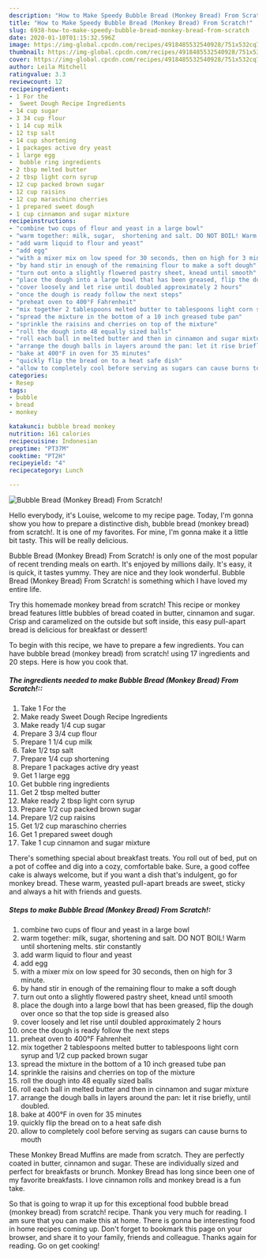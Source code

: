 ```yaml
---
description: "How to Make Speedy Bubble Bread (Monkey Bread) From Scratch!"
title: "How to Make Speedy Bubble Bread (Monkey Bread) From Scratch!"
slug: 6938-how-to-make-speedy-bubble-bread-monkey-bread-from-scratch
date: 2020-01-10T01:15:32.596Z
image: https://img-global.cpcdn.com/recipes/4918485532540928/751x532cq70/bubble-bread-monkey-bread-from-scratch-recipe-main-photo.jpg
thumbnail: https://img-global.cpcdn.com/recipes/4918485532540928/751x532cq70/bubble-bread-monkey-bread-from-scratch-recipe-main-photo.jpg
cover: https://img-global.cpcdn.com/recipes/4918485532540928/751x532cq70/bubble-bread-monkey-bread-from-scratch-recipe-main-photo.jpg
author: Leila Mitchell
ratingvalue: 3.3
reviewcount: 12
recipeingredient:
- 1 For the
-  Sweet Dough Recipe Ingredients
- 14 cup sugar
- 3 34 cup flour
- 1 14 cup milk
- 12 tsp salt
- 14 cup shortening
- 1 packages active dry yeast
- 1 large egg
-  bubble ring ingredients
- 2 tbsp melted butter
- 2 tbsp light corn syrup
- 12 cup packed brown sugar
- 12 cup raisins
- 12 cup maraschino cherries
- 1 prepared sweet dough
- 1 cup cinnamon and sugar mixture
recipeinstructions:
- "combine two cups of flour and yeast in a large bowl"
- "warm together: milk, sugar,  shortening and salt. DO NOT BOIL! Warm until shortening melts. stir constantly"
- "add warm liquid to flour and yeast"
- "add egg"
- "with a mixer mix on low speed for 30 seconds, then on high for 3 minute."
- "by hand stir in enough of the remaining flour to make a soft dough"
- "turn out onto a slightly flowered pastry sheet, knead until smooth"
- "place the dough into a large bowl that has been greased, flip the dough over once so that the top side is greased also"
- "cover loosely and let rise until doubled approximately 2 hours"
- "once the dough is ready follow the next steps"
- "preheat oven to 400°F Fahrenheit"
- "mix together 2 tablespoons melted butter to tablespoons light corn syrup and 1/2 cup packed brown sugar"
- "spread the mixture in the bottom of a 10 inch greased tube pan"
- "sprinkle the raisins and cherries on top of the mixture"
- "roll the dough into 48 equally sized balls"
- "roll each ball in melted butter and then in cinnamon and sugar mixture"
- "arrange the dough balls in layers around the pan: let it rise briefly, until doubled."
- "bake at 400°F in oven for 35 minutes"
- "quickly flip the bread on to a heat safe dish"
- "allow to completely cool before serving as sugars can cause burns to mouth"
categories:
- Resep
tags:
- bubble
- bread
- monkey

katakunci: bubble bread monkey
nutrition: 161 calories
recipecuisine: Indonesian
preptime: "PT37M"
cooktime: "PT2H"
recipeyield: "4"
recipecategory: Lunch

---
```



![Bubble Bread (Monkey Bread) From Scratch!](https://img-global.cpcdn.com/recipes/4918485532540928/751x532cq70/bubble-bread-monkey-bread-from-scratch-recipe-main-photo.jpg)

Hello everybody, it's Louise, welcome to my recipe page. Today, I'm gonna show you how to prepare a distinctive dish, bubble bread (monkey bread) from scratch!. It is one of my favorites. For mine, I'm gonna make it a little bit tasty. This will be really delicious.

Bubble Bread (Monkey Bread) From Scratch! is only one of the most popular of recent trending meals on earth. It's enjoyed by millions daily. It's easy, it is quick, it tastes yummy. They are nice and they look wonderful. Bubble Bread (Monkey Bread) From Scratch! is something which I have loved my entire life.

Try this homemade monkey bread from scratch! This recipe or monkey bread features little bubbles of bread coated in butter, cinnamon and sugar. Crisp and caramelized on the outside but soft inside, this easy pull-apart bread is delicious for breakfast or dessert!


To begin with this recipe, we have to prepare a few ingredients. You can have bubble bread (monkey bread) from scratch! using 17 ingredients and 20 steps. Here is how you cook that.

##### The ingredients needed to make Bubble Bread (Monkey Bread) From Scratch!::

1. Take 1 For the
1. Make ready  Sweet Dough Recipe Ingredients
1. Make ready 1/4 cup sugar
1. Prepare 3 3/4 cup flour
1. Prepare 1 1/4 cup milk
1. Take 1/2 tsp salt
1. Prepare 1/4 cup shortening
1. Prepare 1 packages active dry yeast
1. Get 1 large egg
1. Get  bubble ring ingredients
1. Get 2 tbsp melted butter
1. Make ready 2 tbsp light corn syrup
1. Prepare 1/2 cup packed brown sugar
1. Prepare 1/2 cup raisins
1. Get 1/2 cup maraschino cherries
1. Get 1 prepared sweet dough
1. Take 1 cup cinnamon and sugar mixture


There&#39;s something special about breakfast treats. You roll out of bed, put on a pot of coffee and dig into a cozy, comfortable bake. Sure, a good coffee cake is always welcome, but if you want a dish that&#39;s indulgent, go for monkey bread. These warm, yeasted pull-apart breads are sweet, sticky and always a hit with friends and guests. 

##### Steps to make Bubble Bread (Monkey Bread) From Scratch!:

1. combine two cups of flour and yeast in a large bowl
1. warm together: milk, sugar,  shortening and salt. DO NOT BOIL! Warm until shortening melts. stir constantly
1. add warm liquid to flour and yeast
1. add egg
1. with a mixer mix on low speed for 30 seconds, then on high for 3 minute.
1. by hand stir in enough of the remaining flour to make a soft dough
1. turn out onto a slightly flowered pastry sheet, knead until smooth
1. place the dough into a large bowl that has been greased, flip the dough over once so that the top side is greased also
1. cover loosely and let rise until doubled approximately 2 hours
1. once the dough is ready follow the next steps
1. preheat oven to 400°F Fahrenheit
1. mix together 2 tablespoons melted butter to tablespoons light corn syrup and 1/2 cup packed brown sugar
1. spread the mixture in the bottom of a 10 inch greased tube pan
1. sprinkle the raisins and cherries on top of the mixture
1. roll the dough into 48 equally sized balls
1. roll each ball in melted butter and then in cinnamon and sugar mixture
1. arrange the dough balls in layers around the pan: let it rise briefly, until doubled.
1. bake at 400°F in oven for 35 minutes
1. quickly flip the bread on to a heat safe dish
1. allow to completely cool before serving as sugars can cause burns to mouth


These Monkey Bread Muffins are made from scratch. They are perfectly coated in butter, cinnamon and sugar. These are individually sized and perfect for breakfasts or brunch. Monkey Bread has long since been one of my favorite breakfasts. I love cinnamon rolls and monkey bread is a fun take. 

So that is going to wrap it up for this exceptional food bubble bread (monkey bread) from scratch! recipe. Thank you very much for reading. I am sure that you can make this at home. There is gonna be interesting food in home recipes coming up. Don't forget to bookmark this page on your browser, and share it to your family, friends and colleague. Thanks again for reading. Go on get cooking!
